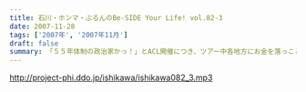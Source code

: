 ```yaml
---
title: 石川・ホンマ・ぶるんのBe-SIDE Your Life! vol.82-3
date: 2007-11-28
tags: ['2007年', '2007年11月']
draft: false
summary: 「５５年体制の政治家かっ！」とACL開催につき、ツアー中各地方にお金を落っことしまくっていった石川サン・・・そんなノリで、ボトルをさくさく入れちゃうのが地方の怖いところ。学生の皆さんも、働きだすとコレがちょっと共感できるところなんですよ。覚えておいてね。地方の馬鹿力全開の京都、ビーサイツアーでありました〜〜。また会いましょう。NAMAE
---
```


http://project-phi.ddo.jp/ishikawa/ishikawa082_3.mp3
